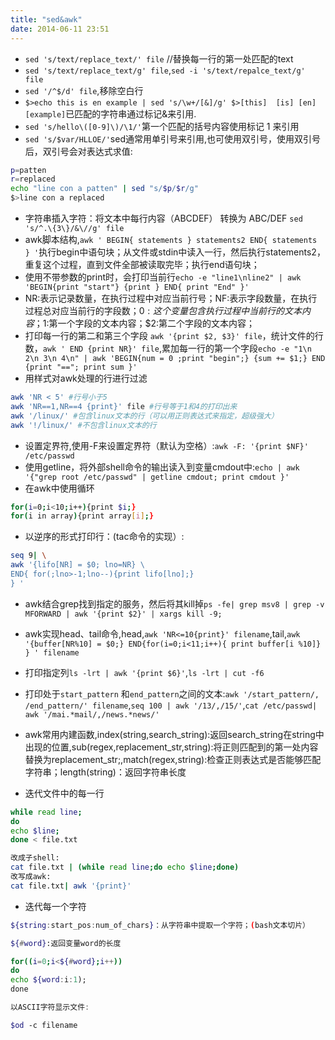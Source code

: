 ```yaml
---
title: "sed&awk"
date: 2014-06-11 23:51
---
```

+ ``sed 's/text/replace_text/' file``   //替换每一行的第一处匹配的text
+ ``sed 's/text/replace_text/g' file``,``sed -i 's/text/repalce_text/g' file``
+ ``sed '/^$/d' file``,移除空白行
+ ``$>echo this is en example | sed 's/\w+/[&]/g' $>[this]  [is] [en] [example]``已匹配的字符串通过标记&来引用.
+ ``sed 's/hello\([0-9]\)/\1/'``第一个匹配的括号内容使用标记 1 来引用
+ ``sed 's/$var/HLLOE/'``sed通常用单引号来引用,也可使用双引号，使用双引号后，双引号会对表达式求值:

```bash
p=patten
r=replaced
echo "line con a patten" | sed "s/$p/$r/g"
$>line con a replaced
```
+ 字符串插入字符：将文本中每行内容（ABCDEF） 转换为 ABC/DEF ``sed 's/^.\{3\}/&\//g' file``
+ awk脚本结构,``awk ' BEGIN{ statements } statements2 END{ statements } '``执行begin中语句块；从文件或stdin中读入一行，然后执行statements2，重复这个过程，直到文件全部被读取完毕；执行end语句块；
+ 使用不带参数的print时，会打印当前行``echo -e "line1\nline2" | awk 'BEGIN{print "start"} {print } END{ print "End" }'``
+ NR:表示记录数量，在执行过程中对应当前行号；NF:表示字段数量，在执行过程总对应当前行的字段数；$0:这个变量包含执行过程中当前行的文本内容；$1:第一个字段的文本内容；$2:第二个字段的文本内容；
+ 打印每一行的第二和第三个字段 ``awk '{print $2, $3}' file``，统计文件的行数，``awk ' END {print NR}' file``,累加每一行的第一个字段``echo -e "1\n 2\n 3\n 4\n" | awk 'BEGIN{num = 0 ;print "begin";} {sum += $1;} END {print "=="; print sum }'``
+ 用样式对awk处理的行进行过滤

```bash
awk 'NR < 5' #行号小于5
awk 'NR==1,NR==4 {print}' file #行号等于1和4的打印出来
awk '/linux/' #包含linux文本的行（可以用正则表达式来指定，超级强大）
awk '!/linux/' #不包含linux文本的行
```

+ 设置定界符,使用-F来设置定界符（默认为空格）:``awk -F: '{print $NF}' /etc/passwd``
+ 使用getline，将外部shell命令的输出读入到变量cmdout中:``echo | awk '{"grep root /etc/passwd" | getline cmdout; print cmdout }'``
+ 在awk中使用循环

```bash
for(i=0;i<10;i++){print $i;}
for(i in array){print array[i];}
```

+ 以逆序的形式打印行：(tac命令的实现）:

```bash
seq 9| \
awk '{lifo[NR] = $0; lno=NR} \
END{ for(;lno>-1;lno--){print lifo[lno];}
} '
```

+ awk结合grep找到指定的服务，然后将其kill掉``ps -fe| grep msv8 | grep -v MFORWARD | awk '{print $2}' | xargs kill -9;``
+ awk实现head、tail命令,head,``awk 'NR<=10{print}' filename``,tail,``awk '{buffer[NR%10] = $0;} END{for(i=0;i<11;i++){ print buffer[i %10]} } ' filename``
+ 打印指定列``ls -lrt | awk '{print $6}'``,``ls -lrt | cut -f6``
+ 打印处于``start_pattern`` 和``end_pattern``之间的文本:``awk '/start_pattern/, /end_pattern/' filename``,``seq 100 | awk '/13/,/15/'``,``cat /etc/passwd| awk '/mai.*mail/,/news.*news/'``
+ awk常用内建函数,index(string,search_string):返回search_string在string中出现的位置,sub(regex,replacement_str,string):将正则匹配到的第一处内容替换为replacement_str;,match(regex,string):检查正则表达式是否能够匹配字符串；length(string)：返回字符串长度

+ 迭代文件中的每一行

```bash
while read line;
do
echo $line;
done < file.txt

改成子shell:
cat file.txt | (while read line;do echo $line;done)
改写成awk:
cat file.txt| awk '{print}'
```

+ 迭代每一个字符

```bash
${string:start_pos:num_of_chars}：从字符串中提取一个字符；(bash文本切片）

${#word}:返回变量word的长度

for((i=0;i<${#word};i++))
do
echo ${word:i:1);
done

以ASCII字符显示文件:

$od -c filename
```